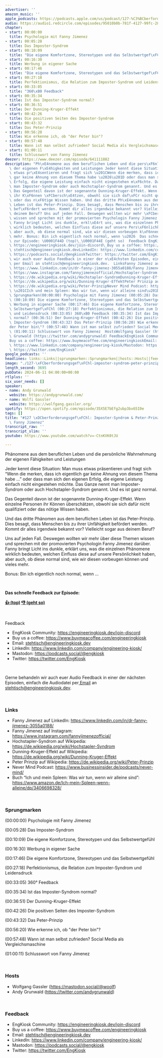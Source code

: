 ```yaml
---
advertiser: ''
amazon_music: ''
apple_podcasts: https://podcasts.apple.com/us/podcast/127-%C3%BCberforderungsgef%C3%BChl-imposter-syndrom-peter-prinzip/id1603082924?i=1000658551410&uo=4
audio: https://audio1.redcircle.com/episodes/95010b0b-781f-4127-99fc-28f592a42103/stream.mp3
chapter:
- start: 00:00:00
  title: Psychologie mit Fanny Jimenez
- start: 00:05:28
  title: Das Imposter-Syndrom
- start: 00:10:09
  title: "Die eigene Komfortzone, Stereotypen und das Selbstwertgef\xFChl"
- start: 00:16:30
  title: Werbung in eigener Sache
- start: 00:17:46
  title: "Die eigene Komfortzone, Stereotypen und das Selbstwertgef\xFChl"
- start: 00:27:18
  title: Perfektionismus, die Relation zum Imposter-Syndrom und Leidensdruck
- start: 00:33:05
  title: "360\xB0 Feedback"
- start: 00:35:34
  title: Ist das Imposter-Syndrom normal?
- start: 00:36:51
  title: Der Dunning-Kruger-Effekt
- start: 00:42:26
  title: Die positiven Seiten des Imposter-Syndrom
- start: 00:43:32
  title: Das Peter-Prinzip
- start: 00:56:20
  title: Wie erkenne ich, ob "der Peter bin"?
- start: 00:57:48
  title: Wann ist man selbst zufrieden? Social Media als Vergleichsmaschine
- start: 01:00:11
  title: Schlusswort von Fanny Jimenez
deezer: https://www.deezer.com/episode/641111882
description: "Ph\xE4nomene aus dem beruflichen Leben und die pers\xF6nliche Wahrnehmung\
  \ der eigenen F\xE4higkeiten und Leistungen Jeder kennt diese Situation: Man muss\
  \ etwas pr\xE4sentieren und fragt sich \u201CWenn die merken, dass ich eigentlich\
  \ gar keine Ahnung von diesem Thema habe \u2026\u201D oder dass man sich den eigenen\
  \ Erfolg, die eigene Leistung einfach nicht eingestehen m\xF6chte. Das Ganze nennt\
  \ man Imposter-Syndrom oder auch Hochstapler-Syndrom genannt. Und es ist ganz normal.\
  \ Das Gegenteil davon ist der sogenannte Dunning-Kruger-Effekt. Wenn einzelne Personen\
  \ ihr K\xF6nnen \xFCbersch\xE4tzen, obwohl sie sich daf\xFCr nicht qualifiziert\
  \ oder das n\xF6tige Wissen haben. Und das dritte Ph\xE4nomen aus dem beruflichen\
  \ Leben ist das Peter-Prinzip. Dies besagt, dass Menschen bis zu ihrer Unf\xE4higkeit\
  \ bef\xF6rdert werden. Kommt dir alles irgendwie bekannt vor? Vielleicht sogar aus\
  \ deinem Beruf? Uns auf jeden Fall. Deswegen wollten wir mehr \xFCber diese Themen\
  \ wissen und sprechen mit der promovierten Psychologin Fanny Jimenez dar\xFCber.\
  \ Fanny bringt Licht ins dunkle, erkl\xE4rt uns, was die einzelnen Ph\xE4nomene\
  \ wirklich bedeuten, welchen Einfluss diese auf unsere Pers\xF6nlichkeit haben,\
  \ aber auch, ob diese normal sind, wie wir diesen vorbeugen k\xF6nnen und vieles\
  \ mehr. Bonus: Bin ich eigentlich noch normal, wenn \u2026  Das schnelle Feedback\
  \ zur Episode: \U0001F44D (top)\_\U0001F44E (geht so)  Feedback EngKiosk Community:\
  \ https://engineeringkiosk.dev/join-discord\_Buy us a coffee: https://www.buymeacoffee.com/engineeringkioskEmail:\
  \ stehtisch@engineeringkiosk.devLinkedIn: https://www.linkedin.com/company/engineering-kiosk/Mastodon:\
  \ https://podcasts.social/@engkioskTwitter: https://twitter.com/EngKiosk Gerne behandeln\
  \ wir auch euer Audio Feedback in einer der n\xE4chsten Episoden, einfach die Audiodatei\
  \ per Email an stehtisch@engineeringkiosk.dev.  LinksFanny Jimenez auf LinkedIn:\
  \ https://www.linkedin.com/in/dr-fanny-jimenez-3055a0188/Fanny Jimenez auf Instagram:\
  \ https://www.instagram.com/fannyjimenezofficial/Hochstapler-Syndrom auf Wikipedia:\
  \ https://de.wikipedia.org/wiki/Hochstapler-SyndromDunning-Kruger-Effekt auf Wikipedia:\
  \ https://de.wikipedia.org/wiki/Dunning-Kruger-EffektPeter Prinzip auf Wikipedia:\
  \ https://de.wikipedia.org/wiki/Peter-PrinzipNever Mind Podcast: https://www.businessinsider.de/podcasts/never-mind/Buch\
  \ \u201CIch und mein Spleen: Was wir tun, wenn wir alleine sind\u201D: https://www.amazon.de/Ich-mein-Spleen-wenn-alleine/dp/3406698328/\
  \ Sprungmarken(00:00:00) Psychologie mit Fanny Jimenez (00:05:28) Das Imposter-Syndrom\
  \ (00:10:09) Die eigene Komfortzone, Stereotypen und das Selbstwertgef\xFChl (00:16:30)\
  \ Werbung in eigener Sache (00:17:46) Die eigene Komfortzone, Stereotypen und das\
  \ Selbstwertgef\xFChl (00:27:18) Perfektionismus, die Relation zum Imposter-Syndrom\
  \ und Leidensdruck (00:33:05) 360\xB0 Feedback (00:35:34) Ist das Imposter-Syndrom\
  \ normal? (00:36:51) Der Dunning-Kruger-Effekt (00:42:26) Die positiven Seiten des\
  \ Imposter-Syndrom (00:43:32) Das Peter-Prinzip (00:56:20) Wie erkenne ich, ob \"\
  der Peter bin\"? (00:57:48) Wann ist man selbst zufrieden? Social Media als Vergleichsmaschine\
  \ (01:00:11) Schlusswort von Fanny Jimenez  HostsWolfgang Gassler (https://mastodon.social/@woolf)Andy\
  \ Grunwald (https://twitter.com/andygrunwald) FeedbackEngKiosk Community: https://engineeringkiosk.dev/join-discord\_\
  Buy us a coffee: https://www.buymeacoffee.com/engineeringkioskEmail: stehtisch@engineeringkiosk.devLinkedIn:\
  \ https://www.linkedin.com/company/engineering-kiosk/Mastodon: https://podcasts.social/@engkioskTwitter:\
  \ https://twitter.com/EngKiosk"
google_podcasts: ''
headlines: links::Links||sprungmarken::Sprungmarken||hosts::Hosts||feedback::Feedback
image: "./127-\xFCberforderungsgef\xFChl-imposter-syndrom-peter-prinzip-mit-dr-fanny-jimenez.jpg"
length_second: 3695
pubDate: 2024-06-11 04:00:00+00:00
rtlplus: ''
six_user_needs: []
speaker:
- name: Andy Grunwald
  website: https://andygrunwald.com/
- name: Wolfi Gassler
  website: https://wolfgang.gassler.org/
spotify: https://open.spotify.com/episode/35X5E7bEfg2ubp3bx65I0e
tags: []
title: "#127 \xDCberforderungsgef\xFChl: Imposter-Syndrom & Peter-Prinzip mit Dr.\
  \ Fanny Jimenez"
transcript_raw: ''
transcript_slim: ''
youtube: https://www.youtube.com/watch?v=-CtnKVK0tJU

---
```

<p>Phänomene aus dem beruflichen Leben und die persönliche Wahrnehmung der eigenen Fähigkeiten und Leistungen</p><p>Jeder kennt diese Situation: Man muss etwas präsentieren und fragt sich “Wenn die merken, dass ich eigentlich gar keine Ahnung von diesem Thema habe …” oder dass man sich den eigenen Erfolg, die eigene Leistung einfach nicht eingestehen möchte. Das Ganze nennt man Imposter-Syndrom oder auch Hochstapler-Syndrom genannt. Und es ist ganz normal.</p><p>Das Gegenteil davon ist der sogenannte Dunning-Kruger-Effekt. Wenn einzelne Personen ihr Können überschätzen, obwohl sie sich dafür nicht qualifiziert oder das nötige Wissen haben.</p><p>Und das dritte Phänomen aus dem beruflichen Leben ist das Peter-Prinzip. Dies besagt, dass Menschen bis zu ihrer Unfähigkeit befördert werden. Kommt dir alles irgendwie bekannt vor? Vielleicht sogar aus deinem Beruf?</p><p>Uns auf jeden Fall. Deswegen wollten wir mehr über diese Themen wissen und sprechen mit der promovierten Psychologin Fanny Jimenez darüber. Fanny bringt Licht ins dunkle, erklärt uns, was die einzelnen Phänomene wirklich bedeuten, welchen Einfluss diese auf unsere Persönlichkeit haben, aber auch, ob diese normal sind, wie wir diesen vorbeugen können und vieles mehr.</p><p>Bonus: Bin ich eigentlich noch normal, wenn …</p><p><br></p><p><strong>Das schnelle Feedback zur Episode:</strong></p><p><a href="https://api.openpodcast.dev/feedback/127/upvote" rel="nofollow"><strong>👍 (top)</strong></a><strong> </strong><a href="https://api.openpodcast.dev/feedback/127/downvote" rel="nofollow"><strong>👎 (geht so)</strong></a></p><p><br></p><p>Feedback</p><ul><li>EngKiosk Community: <a href="https://engineeringkiosk.dev/join-discord">https://engineeringkiosk.dev/join-discord</a> </li><li>Buy us a coffee: <a href="https://www.buymeacoffee.com/engineeringkiosk" rel="nofollow">https://www.buymeacoffee.com/engineeringkiosk</a></li><li>Email: <a href="mailto:stehtisch@engineeringkiosk.dev" rel="nofollow">stehtisch@engineeringkiosk.dev</a></li><li>LinkedIn: <a href="https://www.linkedin.com/company/engineering-kiosk/" rel="nofollow">https://www.linkedin.com/company/engineering-kiosk/</a></li><li>Mastodon: <a href="https://podcasts.social/@engkiosk" rel="nofollow">https://podcasts.social/@engkiosk</a></li><li>Twitter: <a href="https://twitter.com/EngKiosk" rel="nofollow">https://twitter.com/EngKiosk</a></li></ul><p><br></p><p>Gerne behandeln wir auch euer Audio Feedback in einer der nächsten Episoden, einfach die Audiodatei per<a href="https://engineeringkiosk.dev/kontakt/"> Email</a> an <a href="mailto:stehtisch@engineeringkiosk.dev" rel="nofollow">stehtisch@engineeringkiosk.dev</a>.</p><p><br></p><h3 id="links">Links</h3><ul><li>Fanny Jimenez auf LinkedIn: <a href="https://www.linkedin.com/in/dr-fanny-jimenez-3055a0188/" rel="nofollow">https://www.linkedin.com/in/dr-fanny-jimenez-3055a0188/</a></li><li>Fanny Jimenez auf Instagram: <a href="https://www.instagram.com/fannyjimenezofficial/" rel="nofollow">https://www.instagram.com/fannyjimenezofficial/</a></li><li>Hochstapler-Syndrom auf Wikipedia: <a href="https://de.wikipedia.org/wiki/Hochstapler-Syndrom" rel="nofollow">https://de.wikipedia.org/wiki/Hochstapler-Syndrom</a></li><li>Dunning-Kruger-Effekt auf Wikipedia: <a href="https://de.wikipedia.org/wiki/Dunning-Kruger-Effekt" rel="nofollow">https://de.wikipedia.org/wiki/Dunning-Kruger-Effekt</a></li><li>Peter Prinzip auf Wikipedia: <a href="https://de.wikipedia.org/wiki/Peter-Prinzip" rel="nofollow">https://de.wikipedia.org/wiki/Peter-Prinzip</a></li><li>Never Mind Podcast: <a href="https://www.businessinsider.de/podcasts/never-mind/" rel="nofollow">https://www.businessinsider.de/podcasts/never-mind/</a></li><li>Buch “Ich und mein Spleen: Was wir tun, wenn wir alleine sind”: <a href="https://www.amazon.de/Ich-mein-Spleen-wenn-alleine/dp/3406698328/" rel="nofollow">https://www.amazon.de/Ich-mein-Spleen-wenn-alleine/dp/3406698328/</a></li></ul><p><br></p><h3 id="sprungmarken">Sprungmarken</h3><p>(00:00:00) Psychologie mit Fanny Jimenez</p><p>(00:05:28) Das Imposter-Syndrom</p><p>(00:10:09) Die eigene Komfortzone, Stereotypen und das Selbstwertgefühl</p><p>(00:16:30) Werbung in eigener Sache</p><p>(00:17:46) Die eigene Komfortzone, Stereotypen und das Selbstwertgefühl</p><p>(00:27:18) Perfektionismus, die Relation zum Imposter-Syndrom und Leidensdruck</p><p>(00:33:05) 360° Feedback</p><p>(00:35:34) Ist das Imposter-Syndrom normal?</p><p>(00:36:51) Der Dunning-Kruger-Effekt</p><p>(00:42:26) Die positiven Seiten des Imposter-Syndrom</p><p>(00:43:32) Das Peter-Prinzip</p><p>(00:56:20) Wie erkenne ich, ob &#34;der Peter bin&#34;?</p><p>(00:57:48) Wann ist man selbst zufrieden? Social Media als Vergleichsmaschine</p><p>(01:00:11) Schlusswort von Fanny Jimenez</p><p><br></p><h3 id="hosts">Hosts</h3><ul><li>Wolfgang Gassler (<a href="https://mastodon.social/@woolf" rel="nofollow">https://mastodon.social/@woolf</a>)</li><li>Andy Grunwald (<a href="https://twitter.com/andygrunwald" rel="nofollow">https://twitter.com/andygrunwald</a>)</li></ul><p><br></p><h3 id="feedback">Feedback</h3><ul><li>EngKiosk Community: <a href="https://engineeringkiosk.dev/join-discord">https://engineeringkiosk.dev/join-discord</a> </li><li>Buy us a coffee: <a href="https://www.buymeacoffee.com/engineeringkiosk" rel="nofollow">https://www.buymeacoffee.com/engineeringkiosk</a></li><li>Email: <a href="mailto:stehtisch@engineeringkiosk.dev" rel="nofollow">stehtisch@engineeringkiosk.dev</a></li><li>LinkedIn: <a href="https://www.linkedin.com/company/engineering-kiosk/" rel="nofollow">https://www.linkedin.com/company/engineering-kiosk/</a></li><li>Mastodon: <a href="https://podcasts.social/@engkiosk" rel="nofollow">https://podcasts.social/@engkiosk</a></li><li>Twitter: <a href="https://twitter.com/EngKiosk" rel="nofollow">https://twitter.com/EngKiosk</a></li></ul>